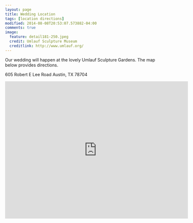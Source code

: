 ```yaml
---
layout: page
title: Wedding Location
tags: [location directions]
modified: 2014-08-08T20:53:07.573882-04:00
comments: true
image:
  feature: detail181-250.jpeg
  credit: Umlauf Sculpture Museum
  creditlink: http://www.umlauf.org/
---
```


Our wedding will happen at the lovely Umlauf Sculpture Gardens.  The map below provides directions.

605 Robert E Lee Road
Austin, TX 78704

<iframe src="https://www.google.com/maps/embed?pb=!1m18!1m12!1m3!1d1723.035295249589!2d-97.76624437841546!3d30.26356984035625!2m3!1f0!2f0!3f0!3m2!1i1024!2i768!4f13.1!3m3!1m2!1s0x8644b53d2b8f5383%3A0x394cc98e538db72b!2sUmlauf+Sculpture+Garden+%26+Museum!5e0!3m2!1sen!2sus!4v1421537235257" width="600" height="450" frameborder="0" style="border:0"></iframe>
